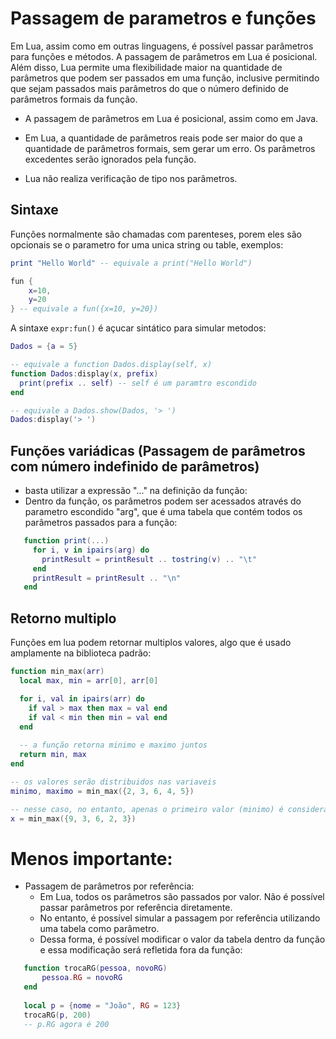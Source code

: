 # Passagem de parametros e funções
Em Lua, assim como em outras linguagens, é possível passar parâmetros para funções e métodos. A passagem de parâmetros em Lua é posicional. Além disso, Lua permite uma flexibilidade maior na quantidade de parâmetros que podem ser passados em uma função, inclusive permitindo que sejam passados mais parâmetros do que o número definido de parâmetros formais da função.


- A passagem de parâmetros em Lua é posicional, assim como em Java.

- Em Lua, a quantidade de parâmetros reais pode ser maior do que a quantidade de parâmetros formais, sem gerar um erro. Os parâmetros excedentes serão ignorados pela função.

- Lua não realiza verificação de tipo nos parâmetros.

## Sintaxe

Funções normalmente são chamadas com parenteses, porem eles são opcionais se o parametro for uma unica string ou table, exemplos:
```lua
print "Hello World" -- equivale a print("Hello World")

fun {
    x=10,
    y=20
} -- equivale a fun({x=10, y=20})
```

A sintaxe `expr:fun()` é açucar sintático para simular metodos:
```lua
Dados = {a = 5}

-- equivale a function Dados.display(self, x)
function Dados:display(x, prefix)
  print(prefix .. self) -- self é um paramtro escondido
end

-- equivale a Dados.show(Dados, '> ')
Dados:display('> ')
```

## Funções variádicas (Passagem de parâmetros com número indefinido de parâmetros)

   - basta utilizar a expressão "..." na definição da função:
   - Dentro da função, os parâmetros podem ser acessados através do parametro escondido "arg", que é uma tabela que contém todos os parâmetros passados para a função:
 ```lua
	function print(...)
      for i, v in ipairs(arg) do
        printResult = printResult .. tostring(v) .. "\t"
      end
      printResult = printResult .. "\n"
    end
 ```

## Retorno multiplo

Funções em lua podem retornar multiplos valores, algo que é usado amplamente na biblioteca padrão:

```lua
function min_max(arr)
  local max, min = arr[0], arr[0]

  for i, val in ipairs(arr) do
    if val > max then max = val end
    if val < min then min = val end
  end
  
  -- a função retorna minimo e maximo juntos
  return min, max
end

-- os valores serão distribuidos nas variaveis
minimo, maximo = min_max({2, 3, 6, 4, 5})

-- nesse caso, no entanto, apenas o primeiro valor (minimo) é considerado
x = min_max({9, 3, 6, 2, 3})
```

# Menos importante:

- Passagem de parâmetros por referência:
	- Em Lua, todos os parâmetros são passados por valor. Não é possível passar parâmetros por referência diretamente.
	- No entanto, é possível simular a passagem por referência utilizando uma tabela como parâmetro.
	- Dessa forma, é possível modificar o valor da tabela dentro da função e essa modificação será refletida fora da função:
 ```lua
	function trocaRG(pessoa, novoRG)
		pessoa.RG = novoRG
	end
	
	local p = {nome = "João", RG = 123}
    trocaRG(p, 200)
    -- p.RG agora é 200
 ```

